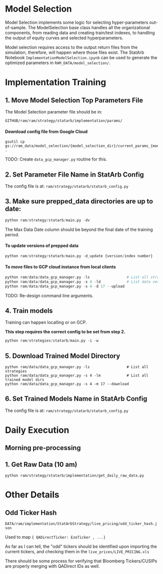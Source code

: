 # Model Selection

Model Selection implements some logic for selecting hyper-parameters out-of-sample. The ModelSelection base class handles all the organizational components, from reading data and creating train/test indexes, to handling the output of equity curves and selected hyperparameters.

Model selection requires access to the output return files from the simulation, therefore, will happen where those files exist. The StatArb Notebook `ImplementationModelSelection.ipynb` can be used to generate the optimized parameters in `RAM_DATA/model_selection/`.


# Implementation Training

## 1. Move Model Selection Top Parameters File

The Model Selection parameter file should be in:
```
GITHUB/ram/ram/strategy/statarb/implementation/params/
```

#### Download config file from Google Cloud

```
gsutil cp gs://ram_data/model_selection/{model_selection_dir}/current_params_{model_selection_run}.json .
```

TODO: Create `data_gcp_manager.py` routine for this.


## 2. Set Parameter File Name in StatArb Config

The config file is at: `ram/strategy/statarb/statarb_config.py`


## 3. Make sure prepped_data directories are up to date:

```python
python ram/strategy/statarb/main.py -dv
```

The Max Data Date column should be beyond the final date of the training period.

#### To update versions of prepped data

```python
python ram/strategy/statarb/main.py -d_update {version/index number}
```

#### To move files to GCP cloud instance from local clients

```python
python ram/data/data_gcp_manager.py -ls                 # List all strategies
python ram/data/data_gcp_manager.py -s 4 -ld            # List data versions for strategy
python ram/data/data_gcp_manager.py -s 4 -d 17 --upload
```

TODO: Re-design command line arguments.


## 4. Train models

Training can happen localling or on GCP.

**This step requires the correct config to be set from step 2.**

```python
python ram/strategies/statarb/main.py -i -w
```


## 5. Download Trained Model Directory

```
python ram/data/data_gcp_manager.py -ls                 # List all strategies
python ram/data/data_gcp_manager.py -s 4 -lm            # List all trained model dirs
python ram/data/data_gcp_manager.py -s 4 -m 17 --download
```


## 6. Set Trained Models Name in StatArb Config

The config file is at: `ram/strategy/statarb/statarb_config.py`


# Daily Execution

## Morning pre-processing




## 1. Get Raw Data (10 am)

```
python ram/strategy/statarb/implementation/get_daily_raw_data.py
```




# Other Details

## Odd Ticker Hash

`DATA/ram/implementation/StatArbStrategy/live_pricing/odd_ticker_hash.json`

Used to map `{ QADirectTicker: EzeTicker , ...}`

As far as I can tell, the "odd" tickers should be identified upon importing the current tickers, and checking them in the `live_prices/LIVE_PRICING.xls`

There should be some process for verifying that Bloomberg Tickers/CUSIPs are properly merging with QADirect IDs as well.


